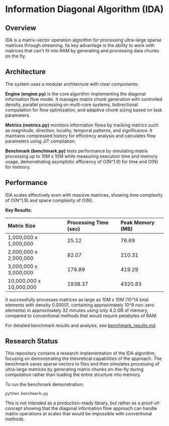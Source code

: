 # Information Diagonal Algorithm (IDA)

## Overview

IDA is a matrix-vector operation algorithm for processing ultra-large sparse matrices through streaming. Its key advantage is the ability to work with matrices that can't fit into RAM by generating and processing data chunks on the fly.

## Architecture

The system uses a modular architecture with clear components:

**Engine (engine.py)** is the core algorithm implementing the diagonal information flow model. It manages matrix chunk generation with controlled density, parallel processing on multi-core systems, bidirectional computation for flow optimization, and adaptive chunk sizing based on task parameters.

**Metrics (metrics.py)** monitors information flows by tracking metrics such as magnitude, direction, locality, temporal patterns, and significance. It maintains compressed history for efficiency analysis and calculates flow parameters using JIT compilation.

**Benchmark (benchmark.py)** tests performance by simulating matrix processing up to 10M x 10M while measuring execution time and memory usage, demonstrating asymptotic efficiency of O(N^1.9) for time and O(N) for memory.

## Performance

IDA scales effectively even with massive matrices, showing time complexity of O(N^1.9) and space complexity of O(N). 

**Key Results:**

| Matrix Size          | Processing Time (sec) | Peak Memory (MB) |
|:---------------------|:----------------------|:-----------------|
| 1,000,000 x 1,000,000 | 25.12               | 76.69            |
| 2,000,000 x 2,000,000 | 82.07               | 210.31           |
| 3,000,000 x 3,000,000 | 178.89              | 419.29           |
| 10,000,000 x 10,000,000 | 1938.37           | 4320.83          |

It successfully processes matrices as large as 10M x 10M (10^14 total elements with density 0.00001, containing approximately 10^9 non-zero elements) in approximately 32 minutes using only 4.3 GB of memory, compared to conventional methods that would require petabytes of RAM.

For detailed benchmark results and analysis, see [benchmark_results.md](benchmark_results.md).

## Research Status

This repository contains a research implementation of the IDA algorithm, focusing on demonstrating the theoretical capabilities of the approach. The benchmark saves sparse vectors to files and then simulates processing of ultra-large matrices by generating matrix chunks on-the-fly during computation rather than loading the entire structure into memory.

To run the benchmark demonstration:

```
python benchmark.py
```

This is not intended as a production-ready library, but rather as a proof-of-concept showing that the diagonal information flow approach can handle matrix operations at scales that would be impossible with conventional methods. 